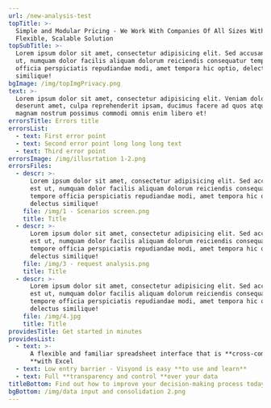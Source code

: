 ```yaml
---
url: /new-analysis-test
topTitle: >-
  Simple and Modular Pricing - We Work With Companies Of All Sizes With A
  Flexible, Scalable Solution
topSubTitle: >-
  Lorem ipsum dolor sit amet, consectetur adipisicing elit. Sed accusantium est
  ut, numquam dolor facilis aliquam dolorum reiciendis consequatur tempore
  officia perspiciatis repudiandae modi, amet tempora hic optio, delectus
  similique!
bgImage: /img/topImgPrivacy.png
text: >-
  Lorem ipsum dolor sit amet, consectetur adipisicing elit. Veniam dolore earum
  deserunt amet, culpa reprehenderit ipsam, ducimus facere ad quos atque qui
  magnam nostrum possimus commodi omnis enim libero et!
errorsTitle: Errors title
errorsList:
  - text: First error point
  - text: Second error point long long long text
  - text: Third error point
errorsImage: /img/illusrtation 1-2.png
errorsFiles:
  - descr: >-
      Lorem ipsum dolor sit amet, consectetur adipisicing elit. Sed accusantium
      est ut, numquam dolor facilis aliquam dolorum reiciendis consequatur
      tempore officia perspiciatis repudiandae modi, amet tempora hic optio,
      delectus similique!
    file: /img/1 - Scenarios screen.png
    title: Title
  - descr: >-
      Lorem ipsum dolor sit amet, consectetur adipisicing elit. Sed accusantium
      est ut, numquam dolor facilis aliquam dolorum reiciendis consequatur
      tempore officia perspiciatis repudiandae modi, amet tempora hic optio,
      delectus similique!
    file: /img/3 - request analysis.png
    title: Title
  - descr: >-
      Lorem ipsum dolor sit amet, consectetur adipisicing elit. Sed accusantium
      est ut, numquam dolor facilis aliquam dolorum reiciendis consequatur
      tempore officia perspiciatis repudiandae modi, amet tempora hic optio,
      delectus similique!
    file: /img/4.jpg
    title: Title
providesTitle: Get started in minutes
providesList:
  - text: >-
      A flexible and familiar spreadsheet interface that is **cross-compatible
      **with Excel
  - text: Low entry barrier - Visyond is easy **to use and learn**
  - text: Full **transparency and control **over your data
titleBottom: Find out how to improve your decision-making process today
bgBottom: /img/data input and consolidation 2.png
---
```


